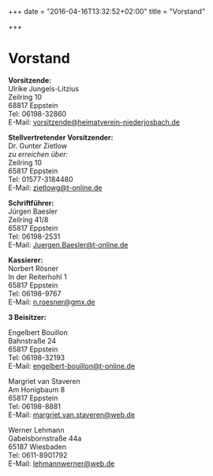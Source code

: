 +++
date = "2016-04-16T13:32:52+02:00"
title = "Vorstand"

+++

# Vorstand

**Vorsitzende:**  
Ulrike Jungels-Litzius  
Zeilring 10  
68817 Eppstein  
Tel: 06198-32860  
E-Mail: vorsitzende@heimatverein-niederjosbach.de  

**Stellvertretender Vorsitzender:**  
Dr. Gunter Zietlow  
*zu erreichen über:*  
Zeilring 10  
65817 Eppstein  
Tel: 01577-3184480  
E-Mail: zietlowg@t-online.de  

**Schriftführer:**  
Jürgen Baesler  
Zeilring 41/8  
65817 Eppstein  
Tel: 06198-2531  
E-Mail: Juergen.Baesler@t-online.de  

**Kassierer:**  
Norbert Rösner  
In der Reiterhohl 1  
65817 Eppstein  
Tel: 06198-9767  
E-Mail: n.roesner@gmx.de  

**3 Beisitzer:**

Engelbert Bouillon  
Bahnstraße 24  
65817 Eppstein  
Tel: 06198-32193  
E-Mail: engelbert-bouillon@t-online.de  

Margriet van Staveren  
Am Honigbaum 8  
65817 Eppstein  
Tel: 06198-8881  
E-Mail: margriet.van.staveren@web.de  

Werner Lehmann  
Gabelsbornstraße 44a  
65187 Wiesbaden  
Tel: 0611-8901792  
E-Mail: lehmannwerner@web.de  


